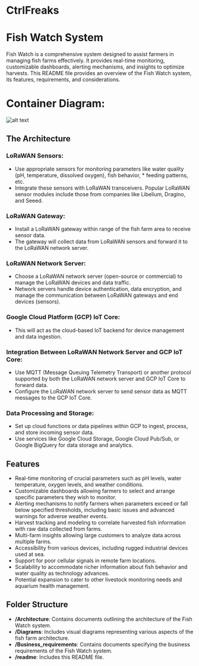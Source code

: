 # CtrlFreaks

# Fish Watch System

Fish Watch is a comprehensive system designed to assist farmers in managing fish farms effectively. It provides real-time monitoring, customizable dashboards, alerting mechanisms, and insights to optimize harvests. This README file provides an overview of the Fish Watch system, its features, requirements, and considerations.

# Container Diagram:

![alt text](https://github.com/janakigouda/IDfy_CtrlFreaks/blob/main/Diagrams/Container%20Diagram.png)


## The Architecture

### LoRaWAN Sensors:
* Use appropriate sensors for monitoring parameters like water quality (pH, temperature, dissolved oxygen), fish behavior, * feeding patterns, etc.
* Integrate these sensors with LoRaWAN transceivers. Popular LoRaWAN sensor modules include those from companies like Libelium, Dragino, and Seeed.

### LoRaWAN Gateway:
* Install a LoRaWAN gateway within range of the fish farm area to receive sensor data.
* The gateway will collect data from LoRaWAN sensors and forward it to the LoRaWAN network server.

### LoRaWAN Network Server:
* Choose a LoRaWAN network server (open-source or commercial) to manage the LoRaWAN devices and data traffic.
* Network servers handle device authentication, data encryption, and manage the communication between LoRaWAN gateways and end devices (sensors).

### Google Cloud Platform (GCP) IoT Core:
* This will act as the cloud-based IoT backend for device management and data ingestion.

### Integration Between LoRaWAN Network Server and GCP IoT Core:
* Use MQTT (Message Queuing Telemetry Transport) or another protocol supported by both the LoRaWAN network server and GCP IoT Core to forward data.
* Configure the LoRaWAN network server to send sensor data as MQTT messages to the GCP IoT Core.

### Data Processing and Storage:
* Set up cloud functions or data pipelines within GCP to ingest, process, and store incoming sensor data.
* Use services like Google Cloud Storage, Google Cloud Pub/Sub, or Google BigQuery for data storage and analytics.


## Features

- Real-time monitoring of crucial parameters such as pH levels, water temperature, oxygen levels, and weather conditions.
- Customizable dashboards allowing farmers to select and arrange specific parameters they wish to monitor.
- Alerting mechanisms to notify farmers when parameters exceed or fall below specified thresholds, including basic issues and advanced warnings for adverse weather events.
- Harvest tracking and modeling to correlate harvested fish information with raw data collected from farms.
- Multi-farm insights allowing large customers to analyze data across multiple farms.
- Accessibility from various devices, including rugged industrial devices used at sea.
- Support for poor cellular signals in remote farm locations.
- Scalability to accommodate richer information about fish behavior and water quality as technology advances.
- Potential expansion to cater to other livestock monitoring needs and aquarium health management.

## Folder Structure

- **/Architecture**: Contains documents outlining the architecture of the Fish Watch system.
- **/Diagrams**: Includes visual diagrams representing various aspects of the fish farm architecture.
- **/Business_requirements**: Contains documents specifying the business requirements of the Fish Watch system.
- **/readme**: Includes this README file.

